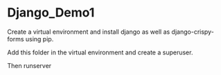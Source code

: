 # Django_Demo1

Create a virtual environment and install django as well as django-crispy-forms using pip.

Add this folder in the virtual environment and create a superuser.

Then runserver
